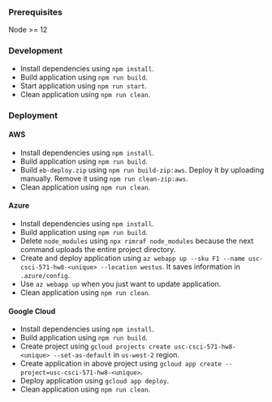 ### Prerequisites

Node >= 12

### Development

- Install dependencies using `npm install`.
- Build application using `npm run build`.
- Start application using `npm run start`.
- Clean application using `npm run clean`.

### Deployment

#### AWS

- Install dependencies using `npm install`.
- Build application using `npm run build`.
- Build `eb-deploy.zip` using `npm run build-zip:aws`. Deploy it by uploading manually. Remove it using `npm run clean-zip:aws`.
- Clean application using `npm run clean`.

#### Azure

- Install dependencies using `npm install`.
- Build application using `npm run build`.
- Delete `node_modules` using `npx rimraf node_modules` because the next command uploads the entire project directory.
- Create and deploy application using `az webapp up --sku F1 --name usc-csci-571-hw8-<unique> --location westus`. It saves information in `.azure/config`.
- Use `az webapp up` when you just want to update application.
- Clean application using `npm run clean`.

#### Google Cloud

- Install dependencies using `npm install`.
- Build application using `npm run build`.
- Create project using `gcloud projects create usc-csci-571-hw8-<unique> --set-as-default` in `us-west-2` region.
- Create application in above project using `gcloud app create --project=usc-csci-571-hw8-<unique>`.
- Deploy application using `gcloud app deploy`.
- Clean application using `npm run clean`.

